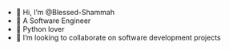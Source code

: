 - 👋 Hi, I’m @Blessed-Shammah
- 👀 A Software Engineer
- 🌱 Python lover
- 💞️ I’m looking to collaborate on software development projects

<!---
Blessed-Shammah/Blessed-Shammah is a ✨ special ✨ repository because its `README.md` (this file) appears on your GitHub profile.
You can click the Preview link to take a look at your changes.
--->
